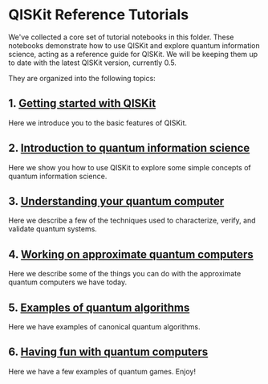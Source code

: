 # QISKit Reference Tutorials

We've collected a core set of tutorial notebooks in this folder. These notebooks demonstrate how to use QISKit and explore quantum information science, acting as a reference guide for QISKit. We will be keeping them up to date with the latest QISKit version, currently 0.5.

They are organized into the following topics:

## 1. [Getting started with QISKit](tools)
Here we introduce you to the basic features of QISKit.
        
## 2. [Introduction to quantum information science](qis)
Here we show you how to use QISKit to explore some simple concepts of quantum information science. 
    
## 3. [Understanding your quantum computer](qcvv)
Here we describe a few of the techniques used to characterize, verify, and validate quantum systems. 

## 4. [Working on approximate quantum computers](approximate)
Here we describe some of the things you can do with the approximate quantum computers we have today.

## 5. [Examples of quantum algorithms](algorithms)
Here we have examples of canonical quantum algorithms. 

## 6. [Having fun with quantum computers](games)
Here we have a few examples of quantum games. Enjoy!

